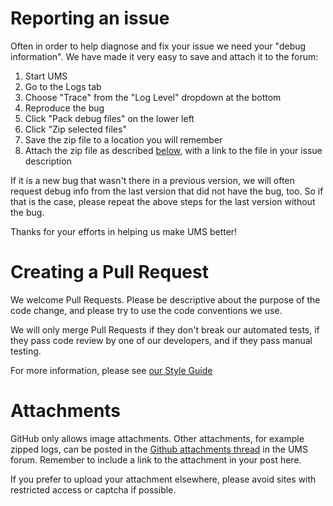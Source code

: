 # Reporting an issue

Often in order to help diagnose and fix your issue we need your "debug information". We have made it very easy to save and attach it to the forum:

1.  Start UMS
2.  Go to the Logs tab
3.  Choose "Trace" from the "Log Level" dropdown at the bottom
4.  Reproduce the bug
5.  Click "Pack debug files" on the lower left
6.  Click "Zip selected files"
7.  Save the zip file to a location you will remember
8.  Attach the zip file as described [below](#Attachments), with a link to the file in your issue description

If it is a new bug that wasn't there in a previous version, we will often request debug info from the last version that did not have the bug, too.
So if that is the case, please repeat the above steps for the last version without the bug.

Thanks for your efforts in helping us make UMS better!

# Creating a Pull Request

We welcome Pull Requests. Please be descriptive about the purpose of the code change, and please try to use the code conventions we use.

We will only merge Pull Requests if they don't break our automated tests, if they pass code review by one of our developers, and if they pass manual testing.

For more information, please see [our Style Guide](https://github.com/UniversalMediaServer/UniversalMediaServer/blob/master/STYLEGUIDE.md)

# <a name="Attachments"></a>Attachments

GitHub only allows image attachments. Other attachments, for example zipped logs, can be posted in the <a href="http://www.universalmediaserver.com/forum/viewtopic.php?f=14&t=1656">Github attachments thread</a> in the UMS forum.
Remember to include a link to the attachment in your post here.

If you prefer to upload your attachment elsewhere, please avoid sites with restricted access or captcha if possible.

